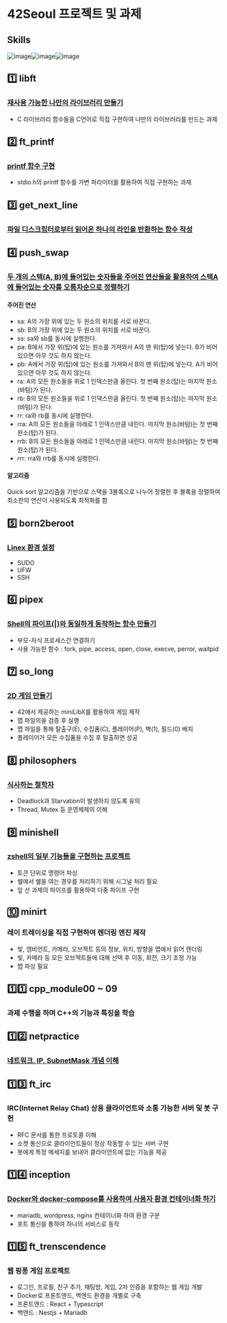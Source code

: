 # 42Seoul 프로젝트 및 과제

## Skills

   ![image](https://github.com/user-attachments/assets/28ab36d3-f342-43af-9b46-9a8a2e7d897e)![image](https://github.com/user-attachments/assets/ad435700-5e5b-4d14-a7ba-5acca0e96782)![image](https://github.com/user-attachments/assets/9c502222-54d3-480a-8865-7984a5c5880a)


## 1️⃣ libft 
### [재사용 가능한 나만의 라이브러리 만들기](https://www.notion.so/Libft-1f36b5ebe74e4f608673d72efaba1743)
* C 라이브러리 함수들을 C언어로 직접 구현하여 나만의 라이브러리를 만드는 과제


## 2️⃣ ft_printf
### [printf 함수 구현](https://hypnotic-ocelot-c39.notion.site/ft_printf-6d51c7e8e1f84a2a8f42cf1bf02bff74?pvs=4)
* stdio.h의 printf 함수를 가변 파라미터를 활용하여 직접 구현하는 과제


## 3️⃣ get_next_line
### [파일 디스크립터로부터 읽어온 하나의 라인을 반환하는 함수 작성](https://www.notion.so/Get_next_line-ce130298938e43c9935ff8ea32fb5653)


## 4️⃣ push_swap
### [두 개의 스택(A, B)에 들어있는 숫자들을 주어진 연산들을 활용하여 스택A에 들어있는 숫자를 오름차순으로 정렬하기](https://www.notion.so/Push_swap-0682826102ec42be9365a963f585810c)
#### 주어진 연산
* sa: A의 가장 위에 있는 두 원소의 위치를 서로 바꾼다.
* sb: B의 가장 위에 있는 두 원소의 위치를 서로 바꾼다.
* ss: sa와 sb를 동시에 실행한다.
* pa: B에서 가장 위(탑)에 있는 원소를 가져와서 A의 맨 위(탑)에 넣는다. B가 비어 있으면 아무 것도 하지 않는다.
* pb: A에서 가장 위(탑)에 있는 원소를 가져와서 B의 맨 위(탑)에 넣는다. A가 비어 있으면 아무 것도 하지 않는다.
* ra: A의 모든 원소들을 위로 1 인덱스만큼 올린다. 첫 번째 원소(탑)는 마지막 원소(바텀)가 된다.
* rb: B의 모든 원소들을 위로 1 인덱스만큼 올린다. 첫 번째 원소(탑)는 마지막 원소(바텀)가 된다.
* rr: ra와 rb를 동시에 실행한다.
* rra: A의 모든 원소들을 아래로 1 인덱스만큼 내린다. 마지막 원소(바텀)는 첫 번째 원소(탑)가 된다.
* rrb: B의 모든 원소들을 아래로 1 인덱스만큼 내린다. 마지막 원소(바텀)는 첫 번째 원소(탑)가 된다.
* rrr: rra와 rrb를 동시에 실행한다.
#### 알고리즘
Quick sort 알고리즘을 기반으로 스택을 3블록으로 나누어 정렬한 후 블록을 정렬하여 최소한의 연산이 사용되도록 최적화를 함

## 5️⃣ born2beroot
### [Linex 환경 설정](https://www.notion.so/Born2beroot-6fd77f8eadfe4692ba421d60c0ff1a2f)
* SUDO
* UFW
* SSH

## 6️⃣ pipex
### [Shell의 파이프(|)와 동일하게 동작하는 함수 만들기](https://www.notion.so/PIPEX-28f17bb7bb33449ba5e9d386a77f759d)
* 부모-자식 프로세스간 연결하기
* 사용 가능한 함수 : fork, pipe, access, open, close, execve, perror, waitpid

## 7️⃣ so_long
### [2D 게임 만들기](https://www.notion.so/So_long-000e6f72c4d04313be71b5841c41ed7b)
* 42에서 제공하는 miniLibX를 활용하여 게임 제작
* 맵 파일의을 검증 후 실행
* 맵 파일을 통해 탈출구(E), 수집품(C), 플레이어(P), 벽(1), 필드(0) 배치
* 플레이어가 모든 수집품을 수집 후 탈출하면 성공

## 8️⃣ philosophers
### [식사하는 철학자](https://www.notion.so/Philosophers-701e45321d1340168a92bd52dd9ae78e)
* Deadlock과 Starvation이 발생하지 않도록 유의
* Thread, Mutex 등 운영체제의 이해

## 9️⃣ minishell
### [zshell의 일부 기능들을 구현하는 프로젝트](https://www.notion.so/Minishell-c9ec484d4a044897aad15c3585f91181)
* 토큰 단위로 명령어 파싱
* 쉘에서 쉘을 여는 경우를 처리하기 위해 시그널 처리 필요
* 앞 선 과제의 파이프를 활용하여 다중 파이프 구현

## 🔟 minirt
### 레이 트레이싱을 직접 구현하여 렌더링 엔진 제작
* 빛, 앰비언트, 카메라, 오브젝트 등의 정보, 위치, 방향을 맵에서 읽어 렌더링
* 빛, 카메라 등 모든 오브젝트들에 대해 선택 후 이동, 회전, 크기 조정 가능
* 맵 파싱 필요

## 1️⃣1️⃣ cpp_module00 ~ 09
### 과제 수행을 하며 C++의 기능과 특징을 학습

## 1️⃣2️⃣ netpractice
### [네트워크, IP, SubnetMask 개념 이해](https://www.notion.so/NetPractice-7576319ae4a4488893cca33cea0e7c4d)

## 1️⃣3️⃣ ft_irc
### IRC(Internet Relay Chat) 상용 클라이언트와 소통 가능한 서버 및 봇 구현
* RFC 문서를 통한 프로토콜 이해
* 소켓 통신으로 클라이언트들이 정상 작동할 수 있는 서버 구현
* 봇에게 특정 메세지를 보내어 클라이언트에 없는 기능을 제공

## 1️⃣4️⃣ inception
### [Docker와 docker-compose를 사용하여 사용자 환경 컨테이너화 하기](https://www.notion.so/inception-3c774b46056a4d2c82bdfdabd02476e0)
* mariadb, wordpress, nginx 컨테이너화 하여 환경 구분
* 포트 통신을 통하여 하나의 서비스로 동작

## 1️⃣5️⃣ ft_trenscendence
### 웹 핑퐁 게임 프로젝트
* 로그인, 프로필, 친구 추가, 채팅방, 게임, 2차 인증을 포함하는 웹 게임 개발
* Docker로 프론트엔드, 백엔드 환경을 개별로 구축
* 프론트엔드 : React + Typescript
* 백엔드 : Nestjs + Mariadb

